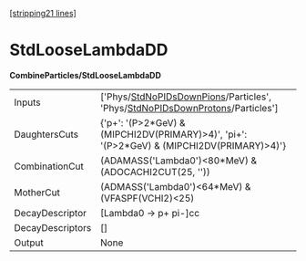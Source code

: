 [[stripping21 lines]](./stripping21-index)

# StdLooseLambdaDD

**CombineParticles/StdLooseLambdaDD**

|                  |                                                                                                                                                                                          |
|------------------|------------------------------------------------------------------------------------------------------------------------------------------------------------------------------------------|
| Inputs           | ['Phys/[StdNoPIDsDownPions](./stripping21-commonparticles-stdnopidsdownpions)/Particles', 'Phys/[StdNoPIDsDownProtons](./stripping21-commonparticles-stdnopidsdownprotons)/Particles'] |
| DaughtersCuts    | {'p+': '(P\>2\*GeV) & (MIPCHI2DV(PRIMARY)\>4)', 'pi+': '(P\>2\*GeV) & (MIPCHI2DV(PRIMARY)\>4)'}                                                                                          |
| CombinationCut   | (ADAMASS('Lambda0')\<80\*MeV) & (ADOCACHI2CUT(25, ''))                                                                                                                                   |
| MotherCut        | (ADMASS('Lambda0')\<64\*MeV) & (VFASPF(VCHI2)\<25)                                                                                                                                       |
| DecayDescriptor  | [Lambda0 -\> p+ pi-]cc                                                                                                                                                                 |
| DecayDescriptors | []                                                                                                                                                                                     |
| Output           | None                                                                                                                                                                                     |
